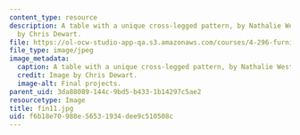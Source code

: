 ```yaml
---
content_type: resource
description: A table with a unique cross-legged pattern, by Nathalie Westervelt. Image
  by Chris Dewart.
file: https://ol-ocw-studio-app-qa.s3.amazonaws.com/courses/4-296-furniture-making-spring-2005/f6b18e70988e56531934dee9c510508c_fin11.jpg
file_type: image/jpeg
image_metadata:
  caption: A table with a unique cross-legged pattern, by Nathalie Westervelt.
  credit: Image by Chris Dewart.
  image-alt: Final projects.
parent_uid: 3da88089-144c-9bd5-b433-1b14297c5ae2
resourcetype: Image
title: fin11.jpg
uid: f6b18e70-988e-5653-1934-dee9c510508c
---
```

